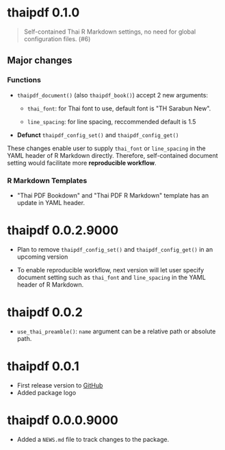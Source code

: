 # thaipdf 0.1.0

> Self-contained Thai R Markdown settings, no need for global configuration files. (#6)

## Major changes

### Functions

-   `thaipdf_document()` (also `thaipdf_book()`) accept 2 new arguments:

    -   `thai_font`: for Thai font to use, default font is "TH Sarabun New".

    -   `line_spacing`: for line spacing, reccommended default is 1.5

-   **Defunct** `thaipdf_config_set()` and `thaipdf_config_get()`

These changes enable user to supply `thai_font` or `line_spacing` in the YAML header of R Markdown directly. Therefore, self-contained document setting would facilitate more **reproducible workflow**.

### R Markdown Templates

-   "Thai PDF Bookdown" and "Thai PDF R Markdown" template has an update in YAML header.

# thaipdf 0.0.2.9000

-   Plan to remove `thaipdf_config_set()` and `thaipdf_config_get()` in an upcoming version

-   To enable reproducible workflow, next version will let user specify document setting such as `thai_font` and `line_spacing` in the YAML header of R Markdown.

# thaipdf 0.0.2

-   `use_thai_preamble()`: `name` argument can be a relative path or absolute path.

# thaipdf 0.0.1

-   First release version to [GitHub](https://github.com/Lightbridge-KS?tab=repositories)
-   Added package logo

# thaipdf 0.0.0.9000

-   Added a `NEWS.md` file to track changes to the package.
